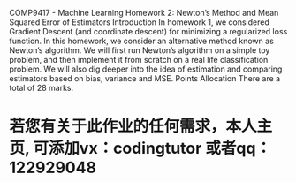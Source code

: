 COMP9417 - Machine Learning
Homework 2: Newton’s Method and Mean Squared Error of
Estimators
Introduction In homework 1, we considered Gradient Descent (and coordinate descent) for minimizing a
regularized loss function. In this homework, we consider an alternative method known as Newton’s algorithm.
We will first run Newton’s algorithm on a simple toy problem, and then implement it from scratch
on a real life classification problem. We will also dig deeper into the idea of estimation and comparing
estimators based on bias, variance and MSE.
Points Allocation There are a total of 28 marks.


# 若您有关于此作业的任何需求，本人主页, 可添加vx：codingtutor 或者qq：122929048